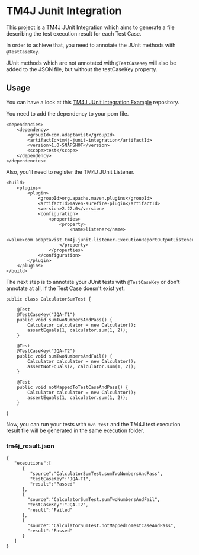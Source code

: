 # TM4J Junit Integration

This project is a TM4J JUnit Integration which aims to generate a file describing the test execution result for each Test Case.

In order to achieve that, you need to annotate the JUnit methods with ```@TestCaseKey```.

JUnit methods which are not annotated with ```@TestCaseKey``` will also be added to the JSON file, but without the testCaseKey property.


## Usage

You can have a look at this [TM4J JUnit Integration Example](https://stash.adaptavist.com/projects/ATM/repos/tm4j-junit-integration-example/browse) repository.

You need to add the dependency to your pom file.

```
<dependencies>
    <dependency>
        <groupId>com.adaptavist</groupId>
        <artifactId>tm4j-junit-integration</artifactId>
        <version>1.0-SNAPSHOT</version>
        <scope>test</scope>
    </dependency>
</dependencies>
```

Also, you'll need to register the TM4J JUnit Listener.

```
<build>
    <plugins>
        <plugin>
            <groupId>org.apache.maven.plugins</groupId>
            <artifactId>maven-surefire-plugin</artifactId>
            <version>2.22.0</version>
            <configuration>
                <properties>
                    <property>
                        <name>listener</name>
                        <value>com.adaptavist.tm4j.junit.listener.ExecutionReportOutputListener</value>
                    </property>
                </properties>
            </configuration>
        </plugin>
    </plugins>
</build>
```


The next step is to annotate your JUnit tests with ```@TestCaseKey``` or don't annotate at all, if the Test Case doesn't exist yet.

```
public class CalculatorSumTest {

    @Test
    @TestCaseKey("JQA-T1")
    public void sumTwoNumbersAndPass() {
        Calculator calculator = new Calculator();
        assertEquals(1, calculator.sum(1, 2));
    }

    @Test
    @TestCaseKey("JQA-T2")
    public void sumTwoNumbersAndFail() {
        Calculator calculator = new Calculator();
        assertNotEquals(2, calculator.sum(1, 2));
    }
    
    @Test
    public void notMappedToTestCaseAndPass() {
        Calculator calculator = new Calculator();
        assertEquals(1, calculator.sum(1, 2));
    }

}

```


Now, you can run your tests with ```mvn test``` and the TM4J test execution result file will be generated in the same execution folder.

### tm4j_result.json

```
{
   "executions":[
      {
         "source":"CalculatorSumTest.sumTwoNumbersAndPass",
         "testCaseKey":"JQA-T1",
         "result":"Passed"
      },
      {
        "source":"CalculatorSumTest.sumTwoNumbersAndFail",
        "testCaseKey":"JQA-T2",
        "result":"Failed"
      },
      {
        "source":"CalculatorSumTest.notMappedToTestCaseAndPass",
        "result":"Passed"
      }      
   ]
}
```